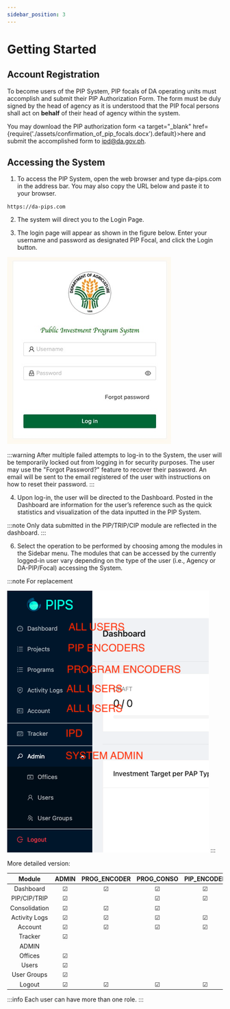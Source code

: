 ```yaml
---
sidebar_position: 3
---
```


# Getting Started

## Account Registration

To become users of the PIP System, PIP focals of DA operating units must accomplish and submit
their PIP Authorization Form. The form must be duly signed by the head of agency as it is understood
that the PIP focal persons shall act on __behalf__ of their head of agency within the system.

You may download the PIP authorization form <a target="\_blank" href={require('./assets/confirmation_of_pip_focals.docx').default}>here</a>
and submit the accomplished form to [ipd@da.gov.ph](mailto:ipd@da.gov.ph).

## Accessing the System

1. To access the PIP System, open the web browser and type da-pips.com in the address bar. You may also copy the URL below and paste it to your browser.

```
https://da-pips.com
```

2. The system will direct you to the Login Page.

3. The login page will appear as shown in the figure below. Enter your username and password
   as designated PIP Focal, and click the Login button.

![login page](./screenshots/login.jpeg)

:::warning
After multiple failed attempts to log-in to the System, the user will be temporarily
locked out from logging in for security purposes. The user may use the "Forgot Password?" feature
to recover their password. An email will be sent to the email registered of the user with instructions
on how to reset their password.
:::

4. Upon log-in, the user will be directed to the Dashboard. Posted in the Dashboard are
   information for the user’s reference such as the quick statistics and visualization of 
   the data inputted in the PIP System. 

:::note
Only data submitted in the PIP/TRIP/CIP module
are reflected in the dashboard.
:::

6. Select the operation to be performed by choosing among the modules in the Sidebar menu.
   The modules that can be accessed by the currently logged-in user vary depending on the type of the user (i.e.,
   Agency or DA-PIP/Focal) accessing the System.

:::note
For replacement

![sidebar](./screenshots/sidebar.png)
:::

More detailed version:

|    Module     |  ADMIN  | PROG_ENCODER | PROG_CONSO | PIP_ENCODER | PIP_REVIEWER | PIP_VIEWER |
|:-------------:|:-------:|:------------:|:----------:|:-----------:|:------------:|:----------:|
|   Dashboard   | &#9745; |   &#9745;    |  &#9745;   |   &#9745;   |   &#9745;    |  &#9745;   |
| PIP/CIP/TRIP  | &#9745; |              |  &#9745;   |   &#9745;   |   &#9745;    |  &#9745;   |
| Consolidation | &#9745; |   &#9745;    |  &#9745;   |             |              |            |
| Activity Logs | &#9745; |   &#9745;    |  &#9745;   |   &#9745;   |   &#9745;    |  &#9745;   |
|    Account    | &#9745; |   &#9745;    |  &#9745;   |   &#9745;   |   &#9745;    |  &#9745;   |
|    Tracker    | &#9745; |              |            |             |   &#9745;    |            |
|     ADMIN     |         |              |            |             |              |            |
|    Offices    | &#9745; |              |            |             |              |            |  
|     Users     | &#9745; |              |            |             |              |            |
|  User Groups  | &#9745; |              |            |             |              |            |
|    Logout     | &#9745; |   &#9745;    |  &#9745;   |   &#9745;   |   &#9745;    |  &#9745;   |

:::info
Each user can have more than one role.
:::
